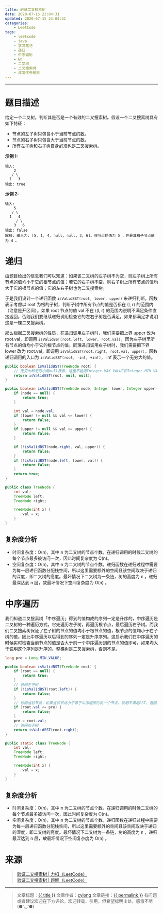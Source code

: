 ```yaml
---
title: 验证二叉搜索树
date: 2020-07-15 23:04:31
updated: 2020-07-15 23:04:31
categories:
    - LeetCode
tags:
    - leetcode
    - java
    - 学习笔记
    - 递归
    - 中序遍历
    - 树
    - 二叉树
    - 二叉搜索树
    - 深度优先搜索
---
```

---

# 题目描述
给定一个二叉树，判断其是否是一个有效的二叉搜索树。假设一个二叉搜索树具有如下特征：

* 节点的左子树只包含小于当前节点的数。
* 节点的右子树只包含大于当前节点的数。
* 所有左子树和右子树自身必须也是二叉搜索树。

**示例 1:**
```
输入:
    2
   / \
  1   3
输出: true
```

**示例 2:**
```
输入:
    5
   / \
  1   4
     / \
    3   6
输出: false
解释: 输入为: [5, 1, 4, null, null, 3, 6]。根节点的值为 5 ，但是其右子节点值为 4 。
```

<!-- more -->

# 递归

由题目给出的信息我们可以知道：如果该二叉树的左子树不为空，则左子树上所有节点的值均小于它的根节点的值；若它的右子树不空，则右子树上所有节点的值均大于它的根节点的值；它的左右子树也为二叉搜索树。

于是我们设计一个递归函数 `isValidBST(root, lower, upper)` 来递归判断，函数表示考虑以 root 为根的子树，判断子树中所有节点的值是否都在 (l, r) 的范围内（注意是开区间）。如果 root 节点的值 val 不在 ((l, r) 的范围内说明不满足条件直接返回，否则我们要继续递归调用检查它的左右子树是否满足，如果都满足才说明这是一棵二叉搜索树。

那么根据二叉搜索树的性质，在递归调用左子树时，我们需要把上界 upper 改为 root.val，即调用 `isValidBST(root.left, lower, root.val)`，因为左子树里所有节点的值均小于它的根节点的值。同理递归调用右子树时，我们需要把下界 lower 改为 root.val，即调用 `isValidBST(root.right, root.val, upper)`。函数递归调用的入口为 `isValidBST(root, -inf, +inf)`， inf 表示一个无穷大的值。

```java
public boolean isValidBST(TreeNode root) {
    // 无穷大和无穷小用null表示，这里不能用Integer.MAX_VALUE和Integer.MIN_VALUE
    return isValidBST(root, null, null);
}

public boolean isValidBST(TreeNode node, Integer lower, Integer upper) {
    if (node == null) {
        return true;
    }

    int val = node.val;
    if (lower != null && val <= lower) {
        return false;
    }
    if (upper != null && val >= upper) {
        return false;
    }

    if (!isValidBST(node.right, val, upper)) {
        return false;
    }
    if (!isValidBST(node.left, lower, val)) {
        return false;
    }
    return true;
}

public class TreeNode {
    int val;
    TreeNode left;
    TreeNode right;

    TreeNode(int x) {
        val = x;
    }
}
```

## 复杂度分析

* 时间复杂度：O(n)，其中 n 为二叉树的节点个数。在递归调用的时候二叉树的每个节点最多被访问一次，因此时间复杂度为 O(n)。
* 空间复杂度：O(n)，其中 n 为二叉树的节点个数。递归函数在递归过程中需要为每一层递归函数分配栈空间，所以这里需要额外的空间且该空间取决于递归的深度，即二叉树的高度。最坏情况下二叉树为一条链，树的高度为 n ，递归最深达到 n 层，故最坏情况下空间复杂度为 O(n) 。

# 中序遍历

我们知道二叉搜索树「中序遍历」得到的值构成的序列一定是升序的，中序遍历是二叉树的一种遍历方式，它先遍历左子树，再遍历根节点，最后遍历右子树。而我们二叉搜索树保证了左子树的节点的值均小于根节点的值，根节点的值均小于右子树的值，因此中序遍历以后得到的序列一定是升序序列。这启示我们在中序遍历的时候实时检查当前节点的值是否大于前一个中序遍历到的节点的值即可。如果均大于说明这个序列是升序的，整棵树是二叉搜索树，否则不是。

```java
long pre = Long.MIN_VALUE;

public boolean isValidBST(TreeNode root) {
    if (root == null) {
        return true;
    }
    // 访问左子树
    if (!isValidBST(root.left)) {
        return false;
    }
    // 访问当前节点：如果当前节点小于等于中序遍历的前一个节点，说明不满足BST，返回 false；否则继续遍历。
    if (root.val <= pre) {
        return false;
    }
    pre = root.val;
    // 访问右子树
    return isValidBST(root.right);
}

public static class TreeNode {
    int val;
    TreeNode left;
    TreeNode right;

    TreeNode(int x) {
        val = x;
    }
}
```

## 复杂度分析

* 时间复杂度：O(n)，其中 n 为二叉树的节点个数。在递归调用的时候二叉树的每个节点最多被访问一次，因此时间复杂度为 O(n)。
* 空间复杂度：O(n)，其中 n 为二叉树的节点个数。递归函数在递归过程中需要为每一层递归函数分配栈空间，所以这里需要额外的空间且该空间取决于递归的深度，即二叉树的高度。最坏情况下二叉树为一条链，树的高度为 n ，递归最深达到 n 层，故最坏情况下空间复杂度为 O(n) 。

# 来源

> [验证二叉搜索树 | 力扣（LeetCode）][1]
> [验证二叉搜索树 | 题解（LeetCode）][2]

---

> 文章标题：<a href='{{ permalink }}' title='{{ title }}' >{{ title }}</a>
> 文章作者：[cylong](http://www.cylong.com/about/ "cylong")
> 文章链接：<a href='{{ permalink }}' title='{{ title }}' >{{ permalink }}</a>
> 有问题或者建议欢迎在下方评论。欢迎转载、引用，但希望标明出处，感激不尽(●'◡'●)

[1]: https://leetcode-cn.com/problems/validate-binary-search-tree/ "验证二叉搜索树 | 力扣（LeetCode）"
[2]: https://leetcode-cn.com/problems/validate-binary-search-tree/solution/yan-zheng-er-cha-sou-suo-shu-by-leetcode-solution/ "验证二叉搜索树 | 题解（LeetCode）"
